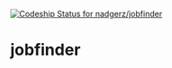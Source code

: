 [ ![Codeship Status for nadgerz/jobfinder](https://www.codeship.io/projects/bc0f2d80-27bb-0132-47d7-7628b88c24f3/status)](https://www.codeship.io/projects/37816)

jobfinder
=========
